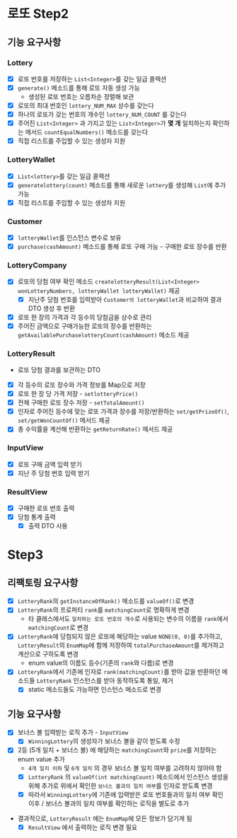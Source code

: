 # 로또 Step2
## 기능 요구사항
### Lottery
- [x] 로또 번호를 저장하는 `List<Integer>`를 갖는 일급 콜렉션
- [x] `generate()` 메소드를 통해 로또 자동 생성 가능
  - 생성된 로또 번호는 오름차순 정렬해 보관
- [x] 로또의 최대 번호인 `lottery_NUM_MAX` 상수를 갖는다
- [x] 하나의 로또가 갖는 번호의 개수인 `lottery_NUM_COUNT` 를 갖는다
- [x] 주어진 `List<Integer>` 과 가지고 있는 `List<Integer>`가 **몇 개** 일치하는지 확인하는 메서드 `countEqualNumbers()` 메소드를 갖는다
- [x] 직접 리스트를 주입할 수 있는 생성자 지원
### LotteryWallet
- [x] `List<lottery>`를 갖는 일급 콜렉션
- [x] `generatelottery(count)` 메소드를 통해 새로운 `lottery`를 생성해 `List`에 추가 가능
- [x] 직접 리스트를 주입할 수 있는 생성자 지원
### Customer
- [x] `lotteryWallet`를 인스턴스 변수로 보유
- [x] `purchase(cashAmount)` 메소드를 통해 로또 구매 가능 - 구매한 로또 장수를 반환
### LotteryCompany
- [x] 로또의 당첨 여부 확인 메소드 `createlotteryResult(List<Integer> wonLotteryNumbers, lotteryWallet lotteryWallet)` 제공
  - [x] 지난주 당첨 번호를 입력받아 `Customer의 lotteryWallet`과 비교하여 결과 DTO 생성 후 반환
- [x] 로또 한 장의 가격과 각 등수의 당첨금을 상수로 관리
- [x] 주어진 금액으로 구매가능한 로또의 장수를 반환하는 `getAvailablePurchaselotteryCount(cashAmount)` 메소드 제공
### LotteryResult
- 로또 당첨 결과를 보관하는 DTO
- [x] 각 등수의 로또 장수와 가격 정보를 Map으로 저장
- [x] 로또 한 장 당 가격 저장 - `setlotteryPrice()`
- [x] 전체 구매한 로또 장수 저장 - `setTotalAmount()`
- [x] 인자로 주어진 등수에 맞는 로또 가격과 장수를 저장/반환하는 `set/getPrizeOf()`, `set/getWonCountOf()` 메서드 제공
- [x] 총 수익률을 계산해 반환하는 `getReturnRate()` 메서드 제공
### InputView
- [x] 로또 구매 금액 입력 받기
- [x] 지난 주 당첨 번호 입력 받기
### ResultView
- [x] 구매한 로또 번호 출력
- [x] 당첨 통계 출력
  - [x] 출력 DTO 사용

# Step3
## 리팩토링 요구사항
- [x] `LotteryRank`의 `getInstanceOfRank()` 메소드를 `valueOf()`로 변경
- [x] `LotteryRank`의 프로퍼티 `rank`를 `matchingCount`로 명확하게 변경
  - 타 클래스에서도 `일치하는 로또 번호의 개수`로 사용되는 변수의 이름을 `rank`에서 `matchingCount`로 변경
- [x] `LotteryRank`에 당첨되지 않은 로또에 해당하는 value `NONE(0, 0)`를 추가하고, `LotteryResult`의 `EnumMap`에 함께 저장하여 `totalPurchaseAmount`를 제거하고 계산으로 구하도록 변경
  - enum value의 이름도 등수(기존의 `rank`와 다름)로 변경 
- [x] `LotteryRank`에서 기존에 인자로 `rank(matchingCount)`를 받아 값을 반환하던 메소드들 `LotteryRank` 인스턴스를 받아 동작하도록 통일, 제거
  - [x] static 메소드들도 가능하면 인스턴스 메소드로 변경

## 기능 요구사항
- [x] 보너스 볼 입력받는 로직 추가 - `InputView`
  - [x] `WinningLottery`의 생성자가 보너스 볼을 같이 받도록 수정   
- [x] 2등 (5개 일치 + 보너스 볼) 에 해당하는 `matchingCount`와 `prize`를 저장하는 enum value 추가
  - `4개 일치 이하` 및 `6개 일치` 의 경우 보너스 볼 일치 여부를 고려하지 않아야 함
  - [x] `LotteryRank` 의 `valueOf(int matchingCount)` 메소드에서 인스턴스 생성을 위해 추가로 위에서 확인한 `보너스 볼과의 일치 여부`를 인자로 받도록 변경
  - [x] 따라서 `WinningLottery`에 기존에 입력받은 로또 번호들과의 일치 여부 확인 이후 / 보너스 볼과의 일치 여부를 확인하는 로직을 별도로 추가 
- 결과적으로, `LotteryResult` 에는 `EnumMap`에 모든 정보가 담기게 됨
  - [x] `ResultView` 에서 출력하는 로직 변경 필요